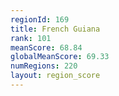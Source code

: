```yaml
---
regionId: 169
title: French Guiana
rank: 101
meanScore: 68.84
globalMeanScore: 69.33
numRegions: 220
layout: region_score
---
```

